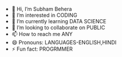 - 👋 Hi, I’m Subham Behera
- 👀 I’m interested in CODING
- 🌱 I’m currently learning DATA SCIENCE
- 💞️ I’m looking to collaborate on PUBLIC
- 📫 How to reach me ANY
- 😄 Pronouns: LANGUAGES-ENGLISH,HINDI
- ⚡ Fun fact: PROGRMMER

<!---
Krishna66-SS/Krishna66-SS is a ✨ special ✨ repository because its `README.md` (this file) appears on your GitHub profile.
You can click the Preview link to take a look at your changes.
--->
